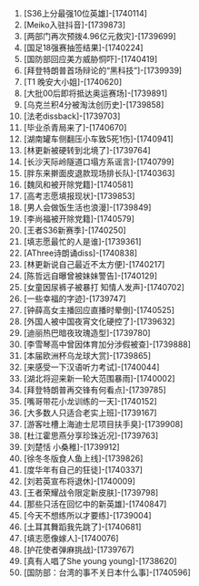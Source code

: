 
1. [S36上分最强10位英雄]-[1740114]
1. [Meiko入驻抖音]-[1739873]
1. [两部门再次预拨4.96亿元救灾]-[1739699]
1. [国足18强赛抽签结果]-[1740224]
1. [国防部回应美方威胁恫吓]-[1740419]
1. [拜登特朗普首场辩论的“黑科技”]-[1739939]
1. [T1 晚安大小姐]-[1740620]
1. [大批00后即将抵达奥运赛场]-[1739891]
1. [乌克兰积4分被淘汰创历史]-[1739858]
1. [法老dissback]-[1739703]
1. [毕业杀青局来了]-[1740670]
1. [湖南罐车侧翻压小车致5死1伤]-[1740941]
1. [林更新被硬转到北境了]-[1739764]
1. [长沙天际岭隧道口塌方系谣言]-[1740799]
1. [胖东来擀面皮退款现场排长队]-[1740363]
1. [魏凤和被开除党籍]-[1740581]
1. [高考志愿填报现状]-[1739853]
1. [男人会做饭生活也浪漫]-[1739849]
1. [李尚福被开除党籍]-[1740579]
1. [王者S36新赛季]-[1740250]
1. [填志愿最忙的人是谁]-[1739361]
1. [AThree诗朗诵diss]-[1740838]
1. [林更新说自己最近不太方便]-[1740217]
1. [陈哲远自曝曾被妹妹警告]-[1740129]
1. [女童因尿裤子被暴打 知情人发声]-[1740702]
1. [一些幸福的字迹]-[1739747]
1. [钟薛高女主播回应直播时晕倒]-[1740525]
1. [外国人被中国夜宵文化硬控了]-[1739632]
1. [迪丽热巴暗夜玫瑰造型]-[1739780]
1. [李雪琴高中曾因体育加分涉假被查]-[1739888]
1. [本届欧洲杯乌龙球大赏]-[1739865]
1. [来感受一下汉语听力考试]-[1740044]
1. [湖北将迎来新一轮大范围暴雨]-[1740002]
1. [拜登特朗普再交锋有何看点]-[1739785]
1. [嘴哥带花小龙训练的一天]-[1740152]
1. [大多数人只适合老实上班]-[1739167]
1. [游客吐槽上海迪士尼项目扶手臭]-[1739908]
1. [杜江霍思燕分享珍珠近况]-[1739763]
1. [刘楚恬 小桑稚]-[1739912]
1. [徐冬冬版食人鱼上线]-[1739826]
1. [度华年有自己的狂徒]-[1740337]
1. [刘若英宣布将退休]-[1740009]
1. [王者荣耀战令限定新皮肤]-[1739798]
1. [那些只活在回忆中的新英雄]-[1740847]
1. [今天不想练所以才要练]-[1739004]
1. [土耳其舞蹈我先跳了]-[1740681]
1. [填志愿像嫁人]-[1740076]
1. [护花使者弹麻挑战]-[1739767]
1. [真有人唱了She young young]-[1738620]
1. [国防部：台湾的事不关日本什么事]-[1740596]